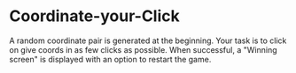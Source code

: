 # Coordinate-your-Click

A random coordinate pair is generated at the beginning.
Your task is to click on give coords in as few clicks as possible.
When successful, a "Winning screen" is displayed with an option to restart the game.
